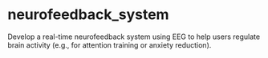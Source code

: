 # neurofeedback_system
Develop a real-time neurofeedback system using EEG to help users regulate brain activity (e.g., for attention training or anxiety reduction).
